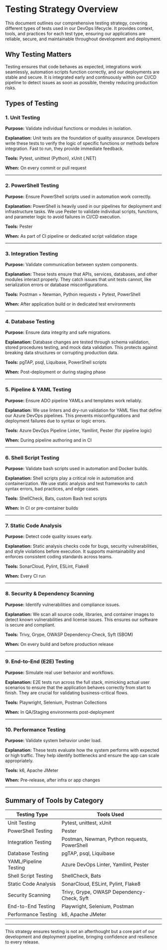 # Testing Strategy Overview

This document outlines our comprehensive testing strategy, covering different types of tests used in our DevOps lifecycle. It provides context, tools, and practices for each test type, ensuring our applications are reliable, secure, and maintainable throughout development and deployment.

## Why Testing Matters

Testing ensures that code behaves as expected, integrations work seamlessly, automation scripts function correctly, and our deployments are stable and secure. It is integrated early and continuously within our CI/CD pipeline to detect issues as soon as possible, thereby reducing production risks.

## Types of Testing

### 1. Unit Testing
**Purpose:** Validate individual functions or modules in isolation.

**Explanation:** Unit tests are the foundation of quality assurance. Developers write these tests to verify the logic of specific functions or methods before integration. Fast to run, they provide immediate feedback.

**Tools:** Pytest, unittest (Python), xUnit (.NET)

**When:** On every commit or pull request

---

### 2. PowerShell Testing
**Purpose:** Ensure PowerShell scripts used in automation work correctly.

**Explanation:** PowerShell is heavily used in our pipelines for deployment and infrastructure tasks. We use Pester to validate individual scripts, functions, and parameter logic to avoid failures in CI/CD execution.

**Tools:** Pester

**When:** As part of CI pipeline or dedicated script validation stage

---

### 3. Integration Testing
**Purpose:** Validate communication between system components.

**Explanation:** These tests ensure that APIs, services, databases, and other modules interact properly. They catch issues that unit tests cannot, like serialization errors or database misconfigurations.

**Tools:** Postman + Newman, Python requests + Pytest, PowerShell

**When:** After application build or in dedicated test environments

---

### 4. Database Testing
**Purpose:** Ensure data integrity and safe migrations.

**Explanation:** Database changes are tested through schema validation, stored procedures testing, and mock data validation. This protects against breaking data structures or corrupting production data.

**Tools:** pgTAP, psql, Liquibase, PowerShell scripts

**When:** Post-deployment or during staging phase

---

### 5. Pipeline & YAML Testing
**Purpose:** Ensure ADO pipeline YAMLs and templates work reliably.

**Explanation:** We use linters and dry-run validation for YAML files that define our Azure DevOps pipelines. This prevents misconfigurations and deployment failures due to syntax or logic errors.

**Tools:** Azure DevOps Pipeline Linter, Yamllint, Pester (for pipeline logic)

**When:** During pipeline authoring and in CI

---

### 6. Shell Script Testing
**Purpose:** Validate bash scripts used in automation and Docker builds.

**Explanation:** Shell scripts play a critical role in automation and containerization. We use static analysis and test frameworks to catch syntax errors, bad practices, and edge cases.

**Tools:** ShellCheck, Bats, custom Bash test scripts

**When:** In CI or pre-container builds

---

### 7. Static Code Analysis
**Purpose:** Detect code quality issues early.

**Explanation:** Static analysis checks code for bugs, security vulnerabilities, and style violations before execution. It supports maintainability and enforces consistent coding standards across teams.

**Tools:** SonarCloud, Pylint, ESLint, Flake8

**When:** Every CI run

---

### 8. Security & Dependency Scanning
**Purpose:** Identify vulnerabilities and compliance issues.

**Explanation:** We scan all source code, libraries, and container images to detect known vulnerabilities and license issues. This ensures our software is secure and compliant.

**Tools:** Trivy, Grype, OWASP Dependency-Check, Syft (SBOM)

**When:** On every build and before production release

---

### 9. End-to-End (E2E) Testing
**Purpose:** Simulate real user behavior and workflows.

**Explanation:** E2E tests run across the full stack, mimicking actual user scenarios to ensure that the application behaves correctly from start to finish. They are crucial for validating business-critical flows.

**Tools:** Playwright, Selenium, Postman Collections

**When:** In QA/Staging environments post-deployment

---

### 10. Performance Testing
**Purpose:** Validate system behavior under load.

**Explanation:** These tests evaluate how the system performs with expected or high traffic. They help identify bottlenecks and ensure the app can scale appropriately.

**Tools:** k6, Apache JMeter

**When:** Pre-release, after infra or app changes

---

## Summary of Tools by Category

| Testing Type           | Tools Used                                      |
|------------------------|-------------------------------------------------|
| Unit Testing           | Pytest, unittest, xUnit                         |
| PowerShell Testing     | Pester                                          |
| Integration Testing    | Postman, Newman, Python requests, PowerShell    |
| Database Testing       | pgTAP, psql, Liquibase                          |
| YAML/Pipeline Testing  | Azure DevOps Linter, Yamllint, Pester           |
| Shell Script Testing   | ShellCheck, Bats                                |
| Static Code Analysis   | SonarCloud, ESLint, Pylint, Flake8              |
| Security Scanning      | Trivy, Grype, OWASP Dependency-Check, Syft      |
| End-to-End Testing     | Playwright, Selenium, Postman                   |
| Performance Testing    | k6, Apache JMeter                               |

---

This strategy ensures testing is not an afterthought but a core part of our development and deployment pipeline, bringing confidence and resilience to every release.

